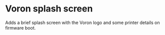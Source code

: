 # Voron splash screen

Adds a brief splash screen with the Voron logo and some printer details on firmware boot.
